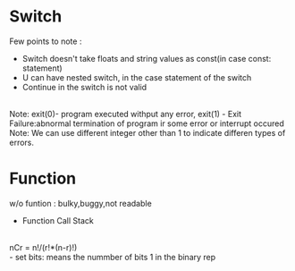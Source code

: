 # Switch
Few points to  note :
- Switch doesn't take floats and string values as const(in case const: statement)
- U can have nested switch, in the case statement of the switch
- Continue in the switch is not valid

<br />
Note: exit(0)- program executed withput any error, exit(1) - Exit Failure:abnormal termination of program ir some error or interrupt occured
Note: We can use different integer other than 1 to indicate differen types of errors.

# Function
w/o funtion : bulky,buggy,not readable

- Function Call Stack

<br />
nCr = n!/(r!*(n-r)!)
<br />
- set bits: means the nummber of bits 1 in the binary rep